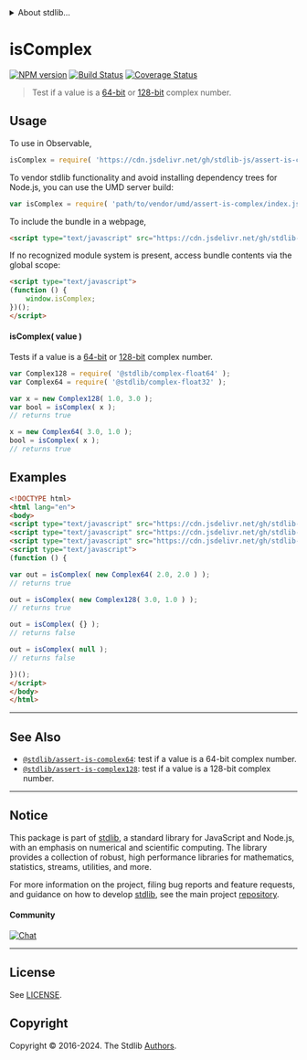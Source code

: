 <!--

@license Apache-2.0

Copyright (c) 2018 The Stdlib Authors.

Licensed under the Apache License, Version 2.0 (the "License");
you may not use this file except in compliance with the License.
You may obtain a copy of the License at

   http://www.apache.org/licenses/LICENSE-2.0

Unless required by applicable law or agreed to in writing, software
distributed under the License is distributed on an "AS IS" BASIS,
WITHOUT WARRANTIES OR CONDITIONS OF ANY KIND, either express or implied.
See the License for the specific language governing permissions and
limitations under the License.

-->


<details>
  <summary>
    About stdlib...
  </summary>
  <p>We believe in a future in which the web is a preferred environment for numerical computation. To help realize this future, we've built stdlib. stdlib is a standard library, with an emphasis on numerical and scientific computation, written in JavaScript (and C) for execution in browsers and in Node.js.</p>
  <p>The library is fully decomposable, being architected in such a way that you can swap out and mix and match APIs and functionality to cater to your exact preferences and use cases.</p>
  <p>When you use stdlib, you can be absolutely certain that you are using the most thorough, rigorous, well-written, studied, documented, tested, measured, and high-quality code out there.</p>
  <p>To join us in bringing numerical computing to the web, get started by checking us out on <a href="https://github.com/stdlib-js/stdlib">GitHub</a>, and please consider <a href="https://opencollective.com/stdlib">financially supporting stdlib</a>. We greatly appreciate your continued support!</p>
</details>

# isComplex

[![NPM version][npm-image]][npm-url] [![Build Status][test-image]][test-url] [![Coverage Status][coverage-image]][coverage-url] <!-- [![dependencies][dependencies-image]][dependencies-url] -->

> Test if a value is a [64-bit][@stdlib/complex/float32] or [128-bit][@stdlib/complex/float64] complex number.



<section class="usage">

## Usage

To use in Observable,

```javascript
isComplex = require( 'https://cdn.jsdelivr.net/gh/stdlib-js/assert-is-complex@v0.2.0-umd/browser.js' )
```

To vendor stdlib functionality and avoid installing dependency trees for Node.js, you can use the UMD server build:

```javascript
var isComplex = require( 'path/to/vendor/umd/assert-is-complex/index.js' )
```

To include the bundle in a webpage,

```html
<script type="text/javascript" src="https://cdn.jsdelivr.net/gh/stdlib-js/assert-is-complex@v0.2.0-umd/browser.js"></script>
```

If no recognized module system is present, access bundle contents via the global scope:

```html
<script type="text/javascript">
(function () {
    window.isComplex;
})();
</script>
```

#### isComplex( value )

Tests if a value is a [64-bit][@stdlib/complex/float32] or [128-bit][@stdlib/complex/float64] complex number.

```javascript
var Complex128 = require( '@stdlib/complex-float64' );
var Complex64 = require( '@stdlib/complex-float32' );

var x = new Complex128( 1.0, 3.0 );
var bool = isComplex( x );
// returns true

x = new Complex64( 3.0, 1.0 );
bool = isComplex( x );
// returns true
```

</section>

<!-- /.usage -->

<section class="examples">

## Examples

<!-- eslint no-undef: "error" -->

```html
<!DOCTYPE html>
<html lang="en">
<body>
<script type="text/javascript" src="https://cdn.jsdelivr.net/gh/stdlib-js/complex-float32@umd/browser.js"></script>
<script type="text/javascript" src="https://cdn.jsdelivr.net/gh/stdlib-js/complex-float64@umd/browser.js"></script>
<script type="text/javascript" src="https://cdn.jsdelivr.net/gh/stdlib-js/assert-is-complex@v0.2.0-umd/browser.js"></script>
<script type="text/javascript">
(function () {

var out = isComplex( new Complex64( 2.0, 2.0 ) );
// returns true

out = isComplex( new Complex128( 3.0, 1.0 ) );
// returns true

out = isComplex( {} );
// returns false

out = isComplex( null );
// returns false

})();
</script>
</body>
</html>
```

</section>

<!-- /.examples -->

<!-- Section for related `stdlib` packages. Do not manually edit this section, as it is automatically populated. -->

<section class="related">

* * *

## See Also

-   <span class="package-name">[`@stdlib/assert-is-complex64`][@stdlib/assert/is-complex64]</span><span class="delimiter">: </span><span class="description">test if a value is a 64-bit complex number.</span>
-   <span class="package-name">[`@stdlib/assert-is-complex128`][@stdlib/assert/is-complex128]</span><span class="delimiter">: </span><span class="description">test if a value is a 128-bit complex number.</span>

</section>

<!-- /.related -->

<!-- Section for all links. Make sure to keep an empty line after the `section` element and another before the `/section` close. -->


<section class="main-repo" >

* * *

## Notice

This package is part of [stdlib][stdlib], a standard library for JavaScript and Node.js, with an emphasis on numerical and scientific computing. The library provides a collection of robust, high performance libraries for mathematics, statistics, streams, utilities, and more.

For more information on the project, filing bug reports and feature requests, and guidance on how to develop [stdlib][stdlib], see the main project [repository][stdlib].

#### Community

[![Chat][chat-image]][chat-url]

---

## License

See [LICENSE][stdlib-license].


## Copyright

Copyright &copy; 2016-2024. The Stdlib [Authors][stdlib-authors].

</section>

<!-- /.stdlib -->

<!-- Section for all links. Make sure to keep an empty line after the `section` element and another before the `/section` close. -->

<section class="links">

[npm-image]: http://img.shields.io/npm/v/@stdlib/assert-is-complex.svg
[npm-url]: https://npmjs.org/package/@stdlib/assert-is-complex

[test-image]: https://github.com/stdlib-js/assert-is-complex/actions/workflows/test.yml/badge.svg?branch=v0.2.0
[test-url]: https://github.com/stdlib-js/assert-is-complex/actions/workflows/test.yml?query=branch:v0.2.0

[coverage-image]: https://img.shields.io/codecov/c/github/stdlib-js/assert-is-complex/main.svg
[coverage-url]: https://codecov.io/github/stdlib-js/assert-is-complex?branch=main

<!--

[dependencies-image]: https://img.shields.io/david/stdlib-js/assert-is-complex.svg
[dependencies-url]: https://david-dm.org/stdlib-js/assert-is-complex/main

-->

[chat-image]: https://img.shields.io/gitter/room/stdlib-js/stdlib.svg
[chat-url]: https://app.gitter.im/#/room/#stdlib-js_stdlib:gitter.im

[stdlib]: https://github.com/stdlib-js/stdlib

[stdlib-authors]: https://github.com/stdlib-js/stdlib/graphs/contributors

[umd]: https://github.com/umdjs/umd
[es-module]: https://developer.mozilla.org/en-US/docs/Web/JavaScript/Guide/Modules

[deno-url]: https://github.com/stdlib-js/assert-is-complex/tree/deno
[deno-readme]: https://github.com/stdlib-js/assert-is-complex/blob/deno/README.md
[umd-url]: https://github.com/stdlib-js/assert-is-complex/tree/umd
[umd-readme]: https://github.com/stdlib-js/assert-is-complex/blob/umd/README.md
[esm-url]: https://github.com/stdlib-js/assert-is-complex/tree/esm
[esm-readme]: https://github.com/stdlib-js/assert-is-complex/blob/esm/README.md
[branches-url]: https://github.com/stdlib-js/assert-is-complex/blob/main/branches.md

[stdlib-license]: https://raw.githubusercontent.com/stdlib-js/assert-is-complex/main/LICENSE

[@stdlib/complex/float64]: https://github.com/stdlib-js/complex-float64/tree/umd

[@stdlib/complex/float32]: https://github.com/stdlib-js/complex-float32/tree/umd

<!-- <related-links> -->

[@stdlib/assert/is-complex64]: https://github.com/stdlib-js/assert-is-complex64/tree/umd

[@stdlib/assert/is-complex128]: https://github.com/stdlib-js/assert-is-complex128/tree/umd

<!-- </related-links> -->

</section>

<!-- /.links -->
